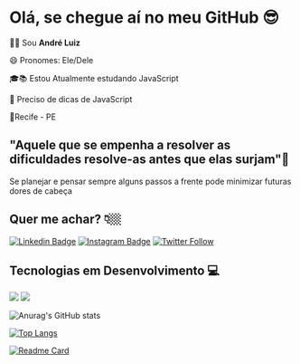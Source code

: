 # Olá, se chegue aí no meu GitHub :sunglasses:

 🧑🏻 Sou **André Luiz** 

😄 Pronomes: Ele/Dele

🎓📚 Estou Atualmente estudando JavaScript

🤔 Preciso de dicas de JavaScript

📍Recife - PE

## "Aquele que se empenha a resolver as dificuldades resolve-as antes que elas surjam"🧠
Se planejar e pensar sempre alguns passos a frente pode minimizar futuras dores de cabeça

## Quer me achar? 👇🏼
[![Linkedin Badge](https://img.shields.io/badge/-LinkedIn-blue?style=flat-square&logo=Linkedin&logoColor=white&link=https://www.linkedin.com/inandreluiz1902/)](https://www.linkedin.com/in/andreluiz1902/) [![Instagram Badge](https://img.shields.io/badge/-Instagram-violet?style=flat-square&logo=Instagram&logoColor=white&link=https://https://www.instagram.com/oevidente/)](https://www.instagram.com/oevidente/) [![Twitter Follow](https://img.shields.io/twitter/follow/oevidente_?style=flat-square&link=https://www.twitter.com/oevidente_/)](https://www.twitter.com/oevidente_)

## Tecnologias em Desenvolvimento 💻

<img src="https://img.shields.io/badge/-JavaScript-eed718?style=flat&logo=javascript&logoColor=ffffff"> <img src="https://img.shields.io/badge/-Node.js-3C873A?style=flat&logo=Node.js&logoColor=white"> 

![Anurag's GitHub stats](https://github-readme-stats.vercel.app/api?username=oevidente&show_icons=true&theme=radical)

[![Top Langs](https://github-readme-stats.vercel.app/api/top-langs/?username=oevidente&layout=compact&theme=radical)](https://github.com/anuraghazra/github-readme-stats)

[![Readme Card](https://github-readme-stats.vercel.app/api/pin/?username=oevidente&show_owner=Oevidente&repo=URI-JavaScript&theme=radical)](https://github.com/oevidente/JavaScript)
